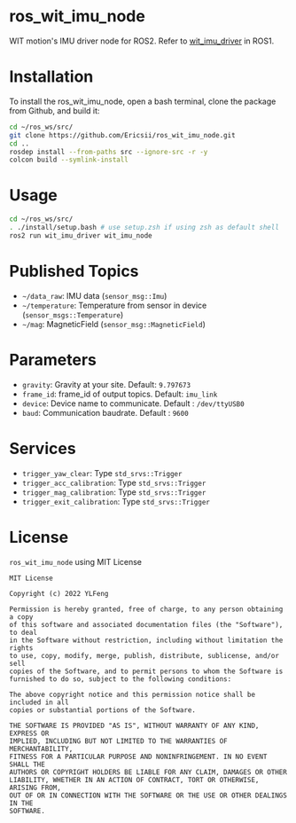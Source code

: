 # ros_wit_imu_node
WIT motion's IMU driver node for ROS2. Refer to [wit_imu_driver](https://github.com/strv/wit_imu_driver) in ROS1.

# Installation

To install the ros_wit_imu_node, open a bash terminal, clone the package from Github, and build it:

```bash
cd ~/ros_ws/src/
git clone https://github.com/Ericsii/ros_wit_imu_node.git
cd ..
rosdep install --from-paths src --ignore-src -r -y
colcon build --symlink-install
```

# Usage

```bash
cd ~/ros_ws/src/
. ./install/setup.bash # use setup.zsh if using zsh as default shell
ros2 run wit_imu_driver wit_imu_node
```

# Published Topics

- `~/data_raw`: IMU data (`sensor_msg::Imu`)
- `~/temperature`: Temperature from sensor in device (`sensor_msgs::Temperature`)
- `~/mag`: MagneticField (`sensor_msg::MagneticField`)

# Parameters

- `gravity`: Gravity at your site. Default: `9.797673`
- `frame_id`: frame_id of output topics. Default: `imu_link`
- `device`: Device name to communicate. Default : `/dev/ttyUSB0`
- `baud`: Communication baudrate. Default : `9600`

# Services

- `trigger_yaw_clear`: Type `std_srvs::Trigger`
- `trigger_acc_calibration`: Type `std_srvs::Trigger`
- `trigger_mag_calibration`: Type `std_srvs::Trigger`
- `trigger_exit_calibration`: Type `std_srvs::Trigger`

# License

`ros_wit_imu_node` using MIT License

```
MIT License

Copyright (c) 2022 YLFeng

Permission is hereby granted, free of charge, to any person obtaining a copy
of this software and associated documentation files (the "Software"), to deal
in the Software without restriction, including without limitation the rights
to use, copy, modify, merge, publish, distribute, sublicense, and/or sell
copies of the Software, and to permit persons to whom the Software is
furnished to do so, subject to the following conditions:

The above copyright notice and this permission notice shall be included in all
copies or substantial portions of the Software.

THE SOFTWARE IS PROVIDED "AS IS", WITHOUT WARRANTY OF ANY KIND, EXPRESS OR
IMPLIED, INCLUDING BUT NOT LIMITED TO THE WARRANTIES OF MERCHANTABILITY,
FITNESS FOR A PARTICULAR PURPOSE AND NONINFRINGEMENT. IN NO EVENT SHALL THE
AUTHORS OR COPYRIGHT HOLDERS BE LIABLE FOR ANY CLAIM, DAMAGES OR OTHER
LIABILITY, WHETHER IN AN ACTION OF CONTRACT, TORT OR OTHERWISE, ARISING FROM,
OUT OF OR IN CONNECTION WITH THE SOFTWARE OR THE USE OR OTHER DEALINGS IN THE
SOFTWARE.
```
